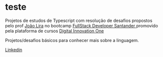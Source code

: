 # teste

Projetos de estudos de Typescript com resolução de desafios propostos pelo prof [João Lira](https://github.com/lira1705) no bootcamp  [FullStack Developer Santander ](https://web.dio.me/track/santander-bootcamp-fullstack-developer) 
promovido pela plataforma de cursos [Digital Innovation One](https://www.dio.me)


Projetos/desafios básicos para conhecer mais sobre a linguagem.

[Linkedin](https://www.linkedin.com/in/wesley-camelo-silva/)